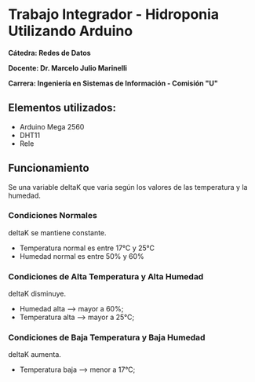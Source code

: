 # Trabajo Integrador - Hidroponia Utilizando Arduino

**Cátedra: Redes de Datos**

**Docente: Dr. Marcelo Julio Marinelli**

**Carrera: Ingeniería en Sistemas de Información - Comisión "U"**

## Elementos utilizados:
- Arduino Mega 2560
- DHT11
- Rele

## Funcionamiento
Se una variable deltaK que varia según los valores de las temperatura y la humedad.

### Condiciones Normales
deltaK se mantiene constante.
- Temperatura normal es entre 17°C y 25°C 
- Humedad normal es entre 50% y 60%

### Condiciones de Alta Temperatura y Alta Humedad
deltaK disminuye.
- Humedad alta --> mayor a 60%;
- Temperatura alta --> mayor a 25°C;

### Condiciones de Baja Temperatura y Baja Humedad
deltaK aumenta.
- Temperatura baja --> menor a 17°C;
